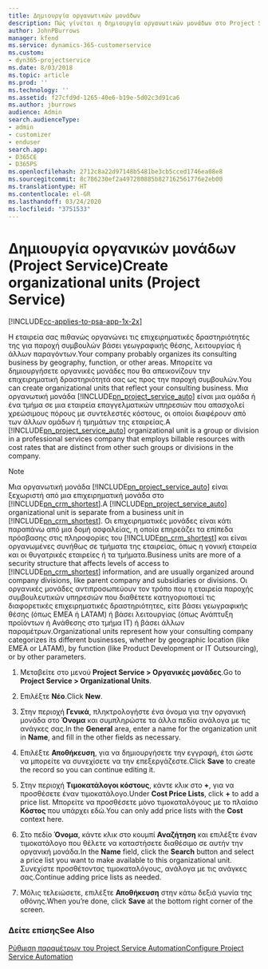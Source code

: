 ```yaml
---
title: Δημιουργία οργανωτικών μονάδων
description: Πώς γίνεται η δημιουργία οργανωτικών μονάδων στο Project Service
author: JohnPBurrows
manager: kfend
ms.service: dynamics-365-customerservice
ms.custom:
- dyn365-projectservice
ms.date: 8/03/2018
ms.topic: article
ms.prod: ''
ms.technology: ''
ms.assetid: f27cfd9d-1265-40e6-b19e-5d02c3d91ca6
ms.author: jburrows
audience: Admin
search.audienceType:
- admin
- customizer
- enduser
search.app:
- D365CE
- D365PS
ms.openlocfilehash: 2712c8a22d97148b5481be3cb5cced1746ea08e8
ms.sourcegitcommit: 8c786230ef2a497280885b827162561776e2eb00
ms.translationtype: HT
ms.contentlocale: el-GR
ms.lasthandoff: 03/24/2020
ms.locfileid: "3751533"
---
```

# <a name="create-organizational-units-project-service"></a><span data-ttu-id="3f087-103">Δημιουργία οργανικών μονάδων (Project Service)</span><span class="sxs-lookup"><span data-stu-id="3f087-103">Create organizational units (Project Service)</span></span>

[!INCLUDE[cc-applies-to-psa-app-1x-2x](../includes/cc-applies-to-psa-app-1x-2x.md)]

<span data-ttu-id="3f087-104">Η εταιρεία σας πιθανώς οργανώνει τις επιχειρηματικές δραστηριότητές της για παροχή συμβουλών βάσει γεωγραφικής θέσης, λειτουργίας ή άλλων παραγόντων.</span><span class="sxs-lookup"><span data-stu-id="3f087-104">Your company probably organizes its consulting business by geography, function, or other areas.</span></span> <span data-ttu-id="3f087-105">Μπορείτε να δημιουργήσετε οργανικές μονάδες που θα απεικονίζουν την επιχειρηματική δραστηριότητά σας ως προς την παροχή συμβουλών.</span><span class="sxs-lookup"><span data-stu-id="3f087-105">You can create organizational units that reflect your consulting business.</span></span> <span data-ttu-id="3f087-106">Μια οργανωτική μονάδα [!INCLUDE[pn_project_service_auto](../includes/pn-project-service-auto.md)] είναι μια ομάδα ή ένα τμήμα σε μια εταιρεία επαγγελματικών υπηρεσιών που απασχολεί χρεώσιμους πόρους με συντελεστές κόστους, οι οποίοι διαφέρουν από των άλλων ομάδων ή τμημάτων της εταιρείας.</span><span class="sxs-lookup"><span data-stu-id="3f087-106">A [!INCLUDE[pn_project_service_auto](../includes/pn-project-service-auto.md)] organizational unit is a group or division in a professional services company that employs billable resources with cost rates that are distinct from other such groups or divisions in the company.</span></span>  
  
> [!NOTE]
>  <span data-ttu-id="3f087-107">Μια οργανωτική μονάδα [!INCLUDE[pn_project_service_auto](../includes/pn-project-service-auto.md)] είναι ξεχωριστή από μια επιχειρηματική μονάδα στο [!INCLUDE[pn_crm_shortest](../includes/pn-crm-shortest.md)].</span><span class="sxs-lookup"><span data-stu-id="3f087-107">A [!INCLUDE[pn_project_service_auto](../includes/pn-project-service-auto.md)] organizational unit is separate from a business unit in [!INCLUDE[pn_crm_shortest](../includes/pn-crm-shortest.md)].</span></span> <span data-ttu-id="3f087-108">Οι επιχειρηματικές μονάδες είναι κάτι παραπάνω από μια δομή ασφαλείας, η οποία επηρεάζει τα επίπεδα πρόσβασης στις πληροφορίες του [!INCLUDE[pn_crm_shortest](../includes/pn-crm-shortest.md)] και είναι οργανωμένες συνήθως σε τμήματα της εταιρείας, όπως η γονική εταιρεία και οι θυγατρικές εταιρείες ή τα τμήματα.</span><span class="sxs-lookup"><span data-stu-id="3f087-108">Business units are more of a security structure that affects levels of access to [!INCLUDE[pn_crm_shortest](../includes/pn-crm-shortest.md)] information, and are usually organized around company divisions, like parent company and subsidiaries or divisions.</span></span> <span data-ttu-id="3f087-109">Οι οργανικές μονάδες αντιπροσωπεύουν τον τρόπο που η εταιρεία παροχής συμβουλευτικών υπηρεσιών που διαθέτετε κατηγοριοποιεί τις διαφορετικές επιχειρηματικές δραστηριότητες, είτε βάσει γεωγραφικής θέσης (όπως EMEA ή LATAM) ή βάσει λειτουργίας (όπως Ανάπτυξη προϊόντων ή Ανάθεσης στο τμήμα IT) ή βάσει άλλων παραμέτρων.</span><span class="sxs-lookup"><span data-stu-id="3f087-109">Organizational units represent how your consulting company categorizes its different businesses, whether by geographic location (like EMEA or LATAM), by function (like Product Development or IT Outsourcing), or by other parameters.</span></span>  
  
1.  <span data-ttu-id="3f087-110">Μεταβείτε στο μενού **Project Service > Οργανικές μονάδες**.</span><span class="sxs-lookup"><span data-stu-id="3f087-110">Go to **Project Service > Organizational Units**.</span></span>  
  
2.  <span data-ttu-id="3f087-111">Επιλέξτε **Νέο**.</span><span class="sxs-lookup"><span data-stu-id="3f087-111">Click **New**.</span></span>  
  
3.  <span data-ttu-id="3f087-112">Στην περιοχή **Γενικά**, πληκτρολογήστε ένα όνομα για την οργανική μονάδα στο **Όνομα** και συμπληρώστε τα άλλα πεδία ανάλογα με τις ανάγκες σας.</span><span class="sxs-lookup"><span data-stu-id="3f087-112">In the **General** area, enter a name for the organization unit in **Name**, and fill in the other fields as necessary.</span></span>  
  
4.  <span data-ttu-id="3f087-113">Επιλέξτε **Αποθήκευση**, για να δημιουργήσετε την εγγραφή, έτσι ώστε να μπορείτε να συνεχίσετε να την επεξεργάζεστε.</span><span class="sxs-lookup"><span data-stu-id="3f087-113">Click **Save** to create the record so you can continue editing it.</span></span>  
  
5.  <span data-ttu-id="3f087-114">Στην περιοχή **Τιμοκατάλογοι κόστους**, κάντε κλικ στο **+**, για να προσθέσετε έναν τιμοκατάλογο.</span><span class="sxs-lookup"><span data-stu-id="3f087-114">Under **Cost Price Lists**, click **+** to add a price list.</span></span> <span data-ttu-id="3f087-115">Μπορείτε να προσθέσετε μόνο τιμοκαταλόγους με το πλαίσιο **Κόστος** που υπάρχει εδώ.</span><span class="sxs-lookup"><span data-stu-id="3f087-115">You can only add price lists with the **Cost** context here.</span></span>  
  
6.  <span data-ttu-id="3f087-116">Στο πεδίο **Όνομα**, κάντε κλικ στο κουμπί **Αναζήτηση** και επιλέξτε έναν τιμοκατάλογο που θέλετε να καταστήσετε διαθέσιμο σε αυτήν την οργανική μονάδα.</span><span class="sxs-lookup"><span data-stu-id="3f087-116">In the **Name** field, click the **Search** button and select a price list you want to make available to this organizational unit.</span></span> <span data-ttu-id="3f087-117">Συνεχίστε προσθέτοντας τιμοκαταλόγους, ανάλογα με τις ανάγκες σας.</span><span class="sxs-lookup"><span data-stu-id="3f087-117">Continue adding price lists as needed.</span></span>  
  
7.  <span data-ttu-id="3f087-118">Μόλις τελειώσετε, επιλέξτε **Αποθήκευση** στην κάτω δεξιά γωνία της οθόνης.</span><span class="sxs-lookup"><span data-stu-id="3f087-118">When you’re done, click **Save** at the bottom right corner of the screen.</span></span>  
  
### <a name="see-also"></a><span data-ttu-id="3f087-119">Δείτε επίσης</span><span class="sxs-lookup"><span data-stu-id="3f087-119">See Also</span></span>  
 [<span data-ttu-id="3f087-120">Ρύθμιση παραμέτρων του Project Service Automation</span><span class="sxs-lookup"><span data-stu-id="3f087-120">Configure Project Service Automation</span></span>](../project-service/configure.md)
